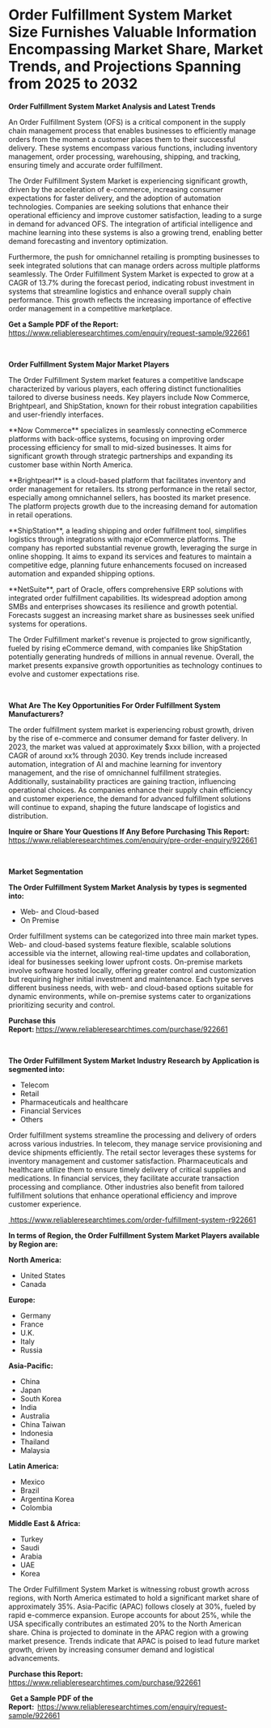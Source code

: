 <p><h1>Order Fulfillment System Market Size Furnishes Valuable Information Encompassing Market Share, Market Trends, and Projections Spanning from 2025 to 2032</h1></p><p><strong>Order Fulfillment System Market Analysis and Latest Trends</strong></p>
<p><p>An Order Fulfillment System (OFS) is a critical component in the supply chain management process that enables businesses to efficiently manage orders from the moment a customer places them to their successful delivery. These systems encompass various functions, including inventory management, order processing, warehousing, shipping, and tracking, ensuring timely and accurate order fulfillment.</p><p>The Order Fulfillment System Market is experiencing significant growth, driven by the acceleration of e-commerce, increasing consumer expectations for faster delivery, and the adoption of automation technologies. Companies are seeking solutions that enhance their operational efficiency and improve customer satisfaction, leading to a surge in demand for advanced OFS. The integration of artificial intelligence and machine learning into these systems is also a growing trend, enabling better demand forecasting and inventory optimization.</p><p>Furthermore, the push for omnichannel retailing is prompting businesses to seek integrated solutions that can manage orders across multiple platforms seamlessly. The Order Fulfillment System Market is expected to grow at a CAGR of 13.7% during the forecast period, indicating robust investment in systems that streamline logistics and enhance overall supply chain performance. This growth reflects the increasing importance of effective order management in a competitive marketplace.</p></p>
<p><strong>Get a Sample PDF of the Report:&nbsp;</strong> <a href="https://www.reliableresearchtimes.com/enquiry/request-sample/922661?utm_campaign=3647&utm_medium=2&utm_source=Github&utm_content=ia&utm_term=18042025&utm_id=order-fulfillment-system">https://www.reliableresearchtimes.com/enquiry/request-sample/922661</a></p>
<p>&nbsp;</p>
<p><strong>Order Fulfillment System Major Market Players</strong></p>
<p><p>The Order Fulfillment System market features a competitive landscape characterized by various players, each offering distinct functionalities tailored to diverse business needs. Key players include Now Commerce, Brightpearl, and ShipStation, known for their robust integration capabilities and user-friendly interfaces.</p><p>**Now Commerce** specializes in seamlessly connecting eCommerce platforms with back-office systems, focusing on improving order processing efficiency for small to mid-sized businesses. It aims for significant growth through strategic partnerships and expanding its customer base within North America.</p><p>**Brightpearl** is a cloud-based platform that facilitates inventory and order management for retailers. Its strong performance in the retail sector, especially among omnichannel sellers, has boosted its market presence. The platform projects growth due to the increasing demand for automation in retail operations.</p><p>**ShipStation**, a leading shipping and order fulfillment tool, simplifies logistics through integrations with major eCommerce platforms. The company has reported substantial revenue growth, leveraging the surge in online shopping. It aims to expand its services and features to maintain a competitive edge, planning future enhancements focused on increased automation and expanded shipping options.</p><p>**NetSuite**, part of Oracle, offers comprehensive ERP solutions with integrated order fulfillment capabilities. Its widespread adoption among SMBs and enterprises showcases its resilience and growth potential. Forecasts suggest an increasing market share as businesses seek unified systems for operations.</p><p>The Order Fulfillment market's revenue is projected to grow significantly, fueled by rising eCommerce demand, with companies like ShipStation potentially generating hundreds of millions in annual revenue. Overall, the market presents expansive growth opportunities as technology continues to evolve and customer expectations rise.</p></p>
<p>&nbsp;</p>
<p><strong>What Are The Key Opportunities For Order Fulfillment System Manufacturers?</strong></p>
<p><p>The order fulfillment system market is experiencing robust growth, driven by the rise of e-commerce and consumer demand for faster delivery. In 2023, the market was valued at approximately $xxx billion, with a projected CAGR of around xx% through 2030. Key trends include increased automation, integration of AI and machine learning for inventory management, and the rise of omnichannel fulfillment strategies. Additionally, sustainability practices are gaining traction, influencing operational choices. As companies enhance their supply chain efficiency and customer experience, the demand for advanced fulfillment solutions will continue to expand, shaping the future landscape of logistics and distribution.</p></p>
<p><strong>Inquire or Share Your Questions If Any Before Purchasing This Report:</strong> <a href="https://www.reliableresearchtimes.com/enquiry/pre-order-enquiry/922661?utm_campaign=3647&utm_medium=2&utm_source=Github&utm_content=ia&utm_term=18042025&utm_id=order-fulfillment-system">https://www.reliableresearchtimes.com/enquiry/pre-order-enquiry/922661</a></p>
<p>&nbsp;</p>
<p><strong>Market Segmentation</strong></p>
<p><strong>The Order Fulfillment System Market Analysis by types is segmented into:</strong></p>
<p><ul><li>Web- and Cloud-based</li><li>On Premise</li></ul></p>
<p><p>Order fulfillment systems can be categorized into three main market types. Web- and cloud-based systems feature flexible, scalable solutions accessible via the internet, allowing real-time updates and collaboration, ideal for businesses seeking lower upfront costs. On-premise markets involve software hosted locally, offering greater control and customization but requiring higher initial investment and maintenance. Each type serves different business needs, with web- and cloud-based options suitable for dynamic environments, while on-premise systems cater to organizations prioritizing security and control.</p></p>
<p><strong>Purchase this Report:&nbsp;</strong><a href="https://www.reliableresearchtimes.com/purchase/922661?utm_campaign=3647&utm_medium=2&utm_source=Github&utm_content=ia&utm_term=18042025&utm_id=order-fulfillment-system">https://www.reliableresearchtimes.com/purchase/922661</a></p>
<p>&nbsp;</p>
<p><strong>The Order Fulfillment System Market Industry Research by Application is segmented into:</strong></p>
<p><ul><li>Telecom</li><li>Retail</li><li>Pharmaceuticals and healthcare</li><li>Financial Services</li><li>Others</li></ul></p>
<p><p>Order fulfillment systems streamline the processing and delivery of orders across various industries. In telecom, they manage service provisioning and device shipments efficiently. The retail sector leverages these systems for inventory management and customer satisfaction. Pharmaceuticals and healthcare utilize them to ensure timely delivery of critical supplies and medications. In financial services, they facilitate accurate transaction processing and compliance. Other industries also benefit from tailored fulfillment solutions that enhance operational efficiency and improve customer experience.</p></p>
<p><a href="https://www.reliableresearchtimes.com/order-fulfillment-system-r922661?utm_campaign=3647&utm_medium=2&utm_source=Github&utm_content=ia&utm_term=18042025&utm_id=order-fulfillment-system">&nbsp;https://www.reliableresearchtimes.com/order-fulfillment-system-r922661</a></p>
<p><strong>In terms of Region, the Order Fulfillment System Market Players available by Region are:</strong></p>
<p>
    <p> <strong> North America: </strong>
        <ul>
            <li>United States</li>
            <li>Canada</li>
        </ul>
        </p> 
    <p> <strong> Europe: </strong>
        <ul>
            <li>Germany</li>
            <li>France</li>
            <li>U.K.</li>
            <li>Italy</li>
            <li>Russia</li>
        </ul>
        </p> 
    <p> <strong> Asia-Pacific: </strong>
        <ul>
            <li>China</li>
            <li>Japan</li>
            <li>South Korea</li>
            <li>India</li>
            <li>Australia</li>
            <li>China Taiwan</li>
            <li>Indonesia</li>
            <li>Thailand</li>
            <li>Malaysia</li>
        </ul>
        </p> 
    <p> <strong> Latin America: </strong>
        <ul>
            <li>Mexico</li>
            <li>Brazil</li>
            <li>Argentina Korea</li>
            <li>Colombia</li>
        </ul>
        </p> 
    <p> <strong> Middle East & Africa: </strong>
        <ul>
            <li>Turkey</li>
            <li>Saudi</li>
            <li>Arabia</li>
            <li>UAE</li>
            <li>Korea</li>
        </ul>
    </p>
    </p>
<p><p>The Order Fulfillment System Market is witnessing robust growth across regions, with North America estimated to hold a significant market share of approximately 35%. Asia-Pacific (APAC) follows closely at 30%, fueled by rapid e-commerce expansion. Europe accounts for about 25%, while the USA specifically contributes an estimated 20% to the North American share. China is projected to dominate in the APAC region with a growing market presence. Trends indicate that APAC is poised to lead future market growth, driven by increasing consumer demand and logistical advancements.</p></p>
<p><strong>Purchase this Report: </strong><a href="https://www.reliableresearchtimes.com/purchase/922661?utm_campaign=3647&utm_medium=2&utm_source=Github&utm_content=ia&utm_term=18042025&utm_id=order-fulfillment-system">https://www.reliableresearchtimes.com/purchase/922661</a></p>
<p>&nbsp;<strong>Get a Sample PDF of the Report:&nbsp;&nbsp;</strong><a href="https://www.reliableresearchtimes.com/enquiry/request-sample/922661?utm_campaign=3647&utm_medium=2&utm_source=Github&utm_content=ia&utm_term=18042025&utm_id=order-fulfillment-system">https://www.reliableresearchtimes.com/enquiry/request-sample/922661</a></p>
<p><strong></strong></p>
<p><p></p><p></p><p></p></p>